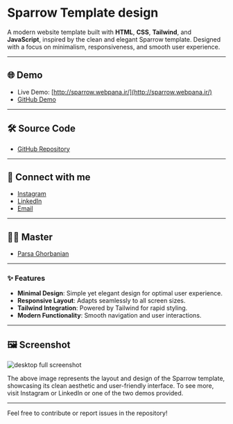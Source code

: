 # Sparrow Template design

A modern website template built with **HTML**, **CSS**, **Tailwind**, and **JavaScript**, inspired by the clean and elegant Sparrow template. Designed with a focus on minimalism, responsiveness, and smooth user experience.

---

## 🌐 Demo

- Live Demo: [http://sparrow.webpana.ir/](http://sparrow.webpana.ir/)
-  [GitHub Demo](https://mohammademami2005.github.io/sparrow.webpana.ir/)

---

## 🛠️ Source Code

- [GitHub Repository](https://github.com/mohammademami2005/sparrow.webpana.ir)

---

## 📱 Connect with me

- [Instagram](https://www.instagram.com/mohammademami.dev?igsh=MW9oNGxzYzQxN3hwdA==)
-  [LinkedIn](https://www.linkedin.com/in/mohammademami2005)
-  [Email](mailto:mohammademamiwebdeveloper@gmail.com)

---


## 👨‍🏫 Master

-  [Parsa Ghorbanian](https://github.com/parsaGhorbanian)





---
### ✨ Features

- **Minimal Design**: Simple yet elegant design for optimal user experience.
- **Responsive Layout**: Adapts seamlessly to all screen sizes.
- **Tailwind Integration**: Powered by Tailwind for rapid styling.
- **Modern Functionality**: Smooth navigation and user interactions.

---

## 🖼️ Screenshot

![desktop full screenshot](https://github.com/user-attachments/assets/830be75e-d405-4446-9cc8-096fcc982493)

The above image represents the layout and design of the Sparrow template, showcasing its clean aesthetic and user-friendly interface.
To see more, visit Instagram or LinkedIn or one of the two demos provided.

---



Feel free to contribute or report issues in the repository!
